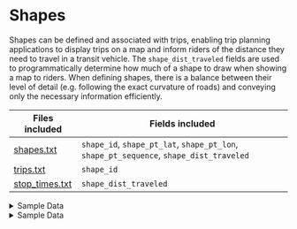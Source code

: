 # Shapes
Shapes can be defined and associated with trips, enabling trip planning applications to display trips on a map and inform riders of the distance they need to travel in a transit vehicle. The `shape_dist_traveled` fields are used to programmatically determine how much of a shape to draw when showing a map to riders.
When defining shapes, there is a balance between their level of detail (e.g. following the exact curvature of roads) and conveying only the necessary information efficiently.

|Files included                             |Fields included            |
|----------------------------------|-------------------|
|[shapes.txt](/schedule/reference/#shapestxt)                        |`shape_id`, `shape_pt_lat`, `shape_pt_lon`, `shape_pt_sequence`, `shape_dist_traveled`           |
|[trips.txt](/schedule/reference/#tripstxt)                         |`shape_id`           |
|[stop_times.txt](/schedule/reference/#stop_timestxt)                    |`shape_dist_traveled`|

<details><summary>Sample Data</summary>
    
The following table shows a portion of a shape from the TriMet GTFS feed (download it [here](https://developer.trimet.org/GTFS.shtml)).

[shapes.txt](/schedule/reference/#shapestxt)

| shape_id | shape_pt_lat | shape_pt_lon | shape_pt_sequence | shape_dist_traveled |
| --------- | ------------- | ------------- | ------------------ | ------------------- |
| 558674     | 45.47623       | -122.721885    | 1                   | 0.0                  |
| 558674     | 45.476235      | -122.72236     | 2                   | 121.9                |
| 558674     | 45.476237      | -122.722523    | 3                   | 163.7                |
| 558674     | 45.476242      | -122.723024    | 4                   | 292.2                |
| 558674     | 45.476244      | -122.72316     | 5                    | 327.1               |

</details>

<details><summary>Sample Data</summary>

<p style="font-size:13px">
The following table shows a portion of a shape from the TriMet GTFS feed (download it <a href="https://developer.trimet.org/GTFS.shtml">here</a>). <br><br>

<a href="https://staging.gtfs.org/documentation/schedule/reference/#shapestxt">shapes.txt</a> <br>
</p>

<table>
  <tr>
    <th>shape_id</td>
    <th>shape_pt_lat</td>
    <th>shape_pt_lon</td>
    <th>shape_pt_sequence</td>
    <th>shape_dist_traveled</td>
  </tr>
  <tr>
    <td>558674</td>
    <td>45.47623</td>
    <td>-122.721885</td>
    <td>1</td>
    <td>0.0</td>
  </tr>
  <tr>
    <td>558674</td>
    <td>45.476235</td>
    <td>-122.72236</td>
    <td>2</td>
    <td>121.0</td>
  </tr>
</table>

</details>
